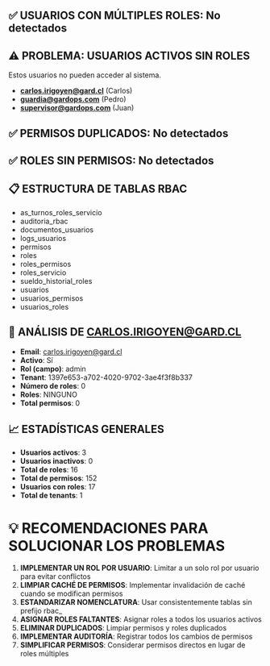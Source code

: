 
## ✅ USUARIOS CON MÚLTIPLES ROLES: No detectados

## ⚠️ PROBLEMA: USUARIOS ACTIVOS SIN ROLES
Estos usuarios no pueden acceder al sistema.

- **carlos.irigoyen@gard.cl** (Carlos)
- **guardia@gardops.com** (Pedro)
- **supervisor@gardops.com** (Juan)

## ✅ PERMISOS DUPLICADOS: No detectados

## ✅ ROLES SIN PERMISOS: No detectados

## 📋 ESTRUCTURA DE TABLAS RBAC

- as_turnos_roles_servicio
- auditoria_rbac
- documentos_usuarios
- logs_usuarios
- permisos
- roles
- roles_permisos
- roles_servicio
- sueldo_historial_roles
- usuarios
- usuarios_permisos
- usuarios_roles

## 👤 ANÁLISIS DE CARLOS.IRIGOYEN@GARD.CL

- **Email**: carlos.irigoyen@gard.cl
- **Activo**: Sí
- **Rol (campo)**: admin
- **Tenant**: 1397e653-a702-4020-9702-3ae4f3f8b337
- **Número de roles**: 0
- **Roles**: NINGUNO
- **Total permisos**: 0

## 📈 ESTADÍSTICAS GENERALES

- **Usuarios activos**: 3
- **Usuarios inactivos**: 0
- **Total de roles**: 16
- **Total de permisos**: 152
- **Usuarios con roles**: 17
- **Total de tenants**: 1

# 💡 RECOMENDACIONES PARA SOLUCIONAR LOS PROBLEMAS

1. **IMPLEMENTAR UN ROL POR USUARIO**: Limitar a un solo rol por usuario para evitar conflictos
2. **LIMPIAR CACHÉ DE PERMISOS**: Implementar invalidación de caché cuando se modifican permisos
3. **ESTANDARIZAR NOMENCLATURA**: Usar consistentemente tablas sin prefijo rbac_
4. **ASIGNAR ROLES FALTANTES**: Asignar roles a todos los usuarios activos
5. **ELIMINAR DUPLICADOS**: Limpiar permisos y roles duplicados
6. **IMPLEMENTAR AUDITORÍA**: Registrar todos los cambios de permisos
7. **SIMPLIFICAR PERMISOS**: Considerar permisos directos en lugar de roles múltiples